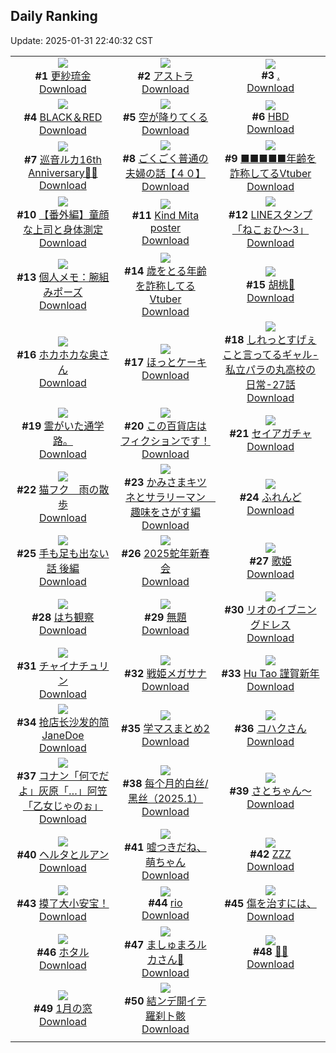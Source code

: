 ## Daily Ranking
Update: 2025-01-31 22:40:32 CST

|      |      |      |
| :----: | :----: | :----: |
| ![](https://i.pixiv.re/c/240x480/img-master/img/2025/01/29/04/03/55/126675033_p0_master1200.jpg)<br>**#1** [更紗琉金](https://www.pixiv.net/artworks/126675033)<br>[Download](https://i.pixiv.re/img-original/img/2025/01/29/04/03/55/126675033_p0.jpg) | ![](https://i.pixiv.re/c/240x480/img-master/img/2025/01/30/00/00/01/126699913_p0_master1200.jpg)<br>**#2** [アストラ](https://www.pixiv.net/artworks/126699913)<br>[Download](https://i.pixiv.re/img-original/img/2025/01/30/00/00/01/126699913_p0.png) | ![](https://i.pixiv.re/c/240x480/img-master/img/2025/01/29/18/00/02/126687846_p0_master1200.jpg)<br>**#3** [.](https://www.pixiv.net/artworks/126687846)<br>[Download](https://i.pixiv.re/img-original/img/2025/01/29/18/00/02/126687846_p0.jpg) |
| ![](https://i.pixiv.re/c/240x480/img-master/img/2025/01/30/00/00/07/126699946_p0_master1200.jpg)<br>**#4** [BLACK＆RED](https://www.pixiv.net/artworks/126699946)<br>[Download](https://i.pixiv.re/img-original/img/2025/01/30/00/00/07/126699946_p0.jpg) | ![](https://i.pixiv.re/c/240x480/img-master/img/2025/01/30/00/00/27/126700069_p0_master1200.jpg)<br>**#5** [空が降りてくる](https://www.pixiv.net/artworks/126700069)<br>[Download](https://i.pixiv.re/img-original/img/2025/01/30/00/00/27/126700069_p0.png) | ![](https://i.pixiv.re/c/240x480/img-master/img/2025/01/30/00/00/19/126700018_p0_master1200.jpg)<br>**#6** [HBD](https://www.pixiv.net/artworks/126700018)<br>[Download](https://i.pixiv.re/img-original/img/2025/01/30/00/00/19/126700018_p0.png) |
| ![](https://i.pixiv.re/c/240x480/img-master/img/2025/01/30/00/00/00/126699907_p0_master1200.jpg)<br>**#7** [巡音ルカ16th Anniversary🎂🎉](https://www.pixiv.net/artworks/126699907)<br>[Download](https://i.pixiv.re/img-original/img/2025/01/30/00/00/00/126699907_p0.jpg) | ![](https://i.pixiv.re/c/240x480/img-master/img/2025/01/29/18/00/17/126687927_p0_master1200.jpg)<br>**#8** [ごくごく普通の夫婦の話【４０】](https://www.pixiv.net/artworks/126687927)<br>[Download](https://i.pixiv.re/img-original/img/2025/01/29/18/00/17/126687927_p0.jpg) | ![](https://i.pixiv.re/c/240x480/img-master/img/2025/01/29/21/22/12/126694148_p0_master1200.jpg)<br>**#9** [■■■■■年齢を詐称してるVtuber](https://www.pixiv.net/artworks/126694148)<br>[Download](https://i.pixiv.re/img-original/img/2025/01/29/21/22/12/126694148_p0.png) |
| ![](https://i.pixiv.re/c/240x480/img-master/img/2025/01/29/00/01/03/126669541_p0_master1200.jpg)<br>**#10** [【番外編】童顔な上司と身体測定](https://www.pixiv.net/artworks/126669541)<br>[Download](https://i.pixiv.re/img-original/img/2025/01/29/00/01/03/126669541_p0.jpg) | ![](https://i.pixiv.re/c/240x480/img-master/img/2025/01/29/00/00/23/126669411_p0_master1200.jpg)<br>**#11** [Kind Mita poster](https://www.pixiv.net/artworks/126669411)<br>[Download](https://i.pixiv.re/img-original/img/2025/01/29/00/00/23/126669411_p0.jpg) | ![](https://i.pixiv.re/c/240x480/img-master/img/2025/01/29/12/30/01/126681790_p0_master1200.jpg)<br>**#12** [LINEスタンプ「ねこぉひ～3」](https://www.pixiv.net/artworks/126681790)<br>[Download](https://i.pixiv.re/img-original/img/2025/01/29/12/30/01/126681790_p0.png) |
| ![](https://i.pixiv.re/c/240x480/img-master/img/2025/01/30/06/00/07/126707074_p0_master1200.jpg)<br>**#13** [個人メモ：腕組みポーズ](https://www.pixiv.net/artworks/126707074)<br>[Download](https://i.pixiv.re/img-original/img/2025/01/30/06/00/07/126707074_p0.jpg) | ![](https://i.pixiv.re/c/240x480/img-master/img/2025/01/30/21/31/56/126725262_p0_master1200.jpg)<br>**#14** [歳をとる年齢を詐称してるVtuber](https://www.pixiv.net/artworks/126725262)<br>[Download](https://i.pixiv.re/img-original/img/2025/01/30/21/31/56/126725262_p0.png) | ![](https://i.pixiv.re/c/240x480/img-master/img/2025/01/29/02/25/54/126673713_p0_master1200.jpg)<br>**#15** [胡桃🎨](https://www.pixiv.net/artworks/126673713)<br>[Download](https://i.pixiv.re/img-original/img/2025/01/29/02/25/54/126673713_p0.jpg) |
| ![](https://i.pixiv.re/c/240x480/img-master/img/2025/01/29/00/01/18/126669574_p0_master1200.jpg)<br>**#16** [ホカホカな奥さん](https://www.pixiv.net/artworks/126669574)<br>[Download](https://i.pixiv.re/img-original/img/2025/01/29/00/01/18/126669574_p0.jpg) | ![](https://i.pixiv.re/c/240x480/img-master/img/2025/01/30/01/36/37/126703218_p0_master1200.jpg)<br>**#17** [ほっとケーキ](https://www.pixiv.net/artworks/126703218)<br>[Download](https://i.pixiv.re/img-original/img/2025/01/30/01/36/37/126703218_p0.jpg) | ![](https://i.pixiv.re/c/240x480/img-master/img/2025/01/30/00/04/17/126700476_p0_master1200.jpg)<br>**#18** [しれっとすげぇこと言ってるギャル-私立パラの丸高校の日常-27話](https://www.pixiv.net/artworks/126700476)<br>[Download](https://i.pixiv.re/img-original/img/2025/01/30/00/04/17/126700476_p0.jpg) |
| ![](https://i.pixiv.re/c/240x480/img-master/img/2025/01/29/08/06/47/126676432_p0_master1200.jpg)<br>**#19** [霊がいた通学路。](https://www.pixiv.net/artworks/126676432)<br>[Download](https://i.pixiv.re/img-original/img/2025/01/29/08/06/47/126676432_p0.jpg) | ![](https://i.pixiv.re/c/240x480/img-master/img/2025/01/30/17/46/14/126718084_p0_master1200.jpg)<br>**#20** [この百貨店はフィクションです！](https://www.pixiv.net/artworks/126718084)<br>[Download](https://i.pixiv.re/img-original/img/2025/01/30/17/46/14/126718084_p0.png) | ![](https://i.pixiv.re/c/240x480/img-master/img/2025/01/29/00/06/22/126669903_p0_master1200.jpg)<br>**#21** [セイアガチャ](https://www.pixiv.net/artworks/126669903)<br>[Download](https://i.pixiv.re/img-original/img/2025/01/29/00/06/22/126669903_p0.jpg) |
| ![](https://i.pixiv.re/c/240x480/img-master/img/2025/01/29/00/30/02/126670692_p0_master1200.jpg)<br>**#22** [猫フク　雨の散歩](https://www.pixiv.net/artworks/126670692)<br>[Download](https://i.pixiv.re/img-original/img/2025/01/29/00/30/02/126670692_p0.jpg) | ![](https://i.pixiv.re/c/240x480/img-master/img/2025/01/30/12/55/41/126712946_p0_master1200.jpg)<br>**#23** [かみさまキツネとサラリーマン　趣味をさがす編](https://www.pixiv.net/artworks/126712946)<br>[Download](https://i.pixiv.re/img-original/img/2025/01/30/12/55/41/126712946_p0.png) | ![](https://i.pixiv.re/c/240x480/img-master/img/2025/01/30/01/34/52/126703178_p0_master1200.jpg)<br>**#24** [ふれんど](https://www.pixiv.net/artworks/126703178)<br>[Download](https://i.pixiv.re/img-original/img/2025/01/30/01/34/52/126703178_p0.jpg) |
| ![](https://i.pixiv.re/c/240x480/img-master/img/2025/01/30/07/21/13/126708116_p0_master1200.jpg)<br>**#25** [手も足も出ない話 後編](https://www.pixiv.net/artworks/126708116)<br>[Download](https://i.pixiv.re/img-original/img/2025/01/30/07/21/13/126708116_p0.png) | ![](https://i.pixiv.re/c/240x480/img-master/img/2025/01/30/00/03/29/126700417_p0_master1200.jpg)<br>**#26** [2025蛇年新春会](https://www.pixiv.net/artworks/126700417)<br>[Download](https://i.pixiv.re/img-original/img/2025/01/30/00/03/29/126700417_p0.jpg) | ![](https://i.pixiv.re/c/240x480/img-master/img/2025/01/30/13/00/01/126713093_p0_master1200.jpg)<br>**#27** [歌姫](https://www.pixiv.net/artworks/126713093)<br>[Download](https://i.pixiv.re/img-original/img/2025/01/30/13/00/01/126713093_p0.png) |
| ![](https://i.pixiv.re/c/240x480/img-master/img/2025/01/30/12/17/55/126712335_p0_master1200.jpg)<br>**#28** [はち観察](https://www.pixiv.net/artworks/126712335)<br>[Download](https://i.pixiv.re/img-original/img/2025/01/30/12/17/55/126712335_p0.png) | ![](https://i.pixiv.re/c/240x480/img-master/img/2025/01/30/21/03/33/126724233_p0_master1200.jpg)<br>**#29** [無題](https://www.pixiv.net/artworks/126724233)<br>[Download](https://i.pixiv.re/img-original/img/2025/01/30/21/03/33/126724233_p0.jpg) | ![](https://i.pixiv.re/c/240x480/img-master/img/2025/01/30/18/12/01/126718914_p0_master1200.jpg)<br>**#30** [リオのイブニングドレス](https://www.pixiv.net/artworks/126718914)<br>[Download](https://i.pixiv.re/img-original/img/2025/01/30/18/12/01/126718914_p0.jpg) |
| ![](https://i.pixiv.re/c/240x480/img-master/img/2025/01/30/07/29/22/126708215_p0_master1200.jpg)<br>**#31** [チャイナチュリン](https://www.pixiv.net/artworks/126708215)<br>[Download](https://i.pixiv.re/img-original/img/2025/01/30/07/29/22/126708215_p0.jpg) | ![](https://i.pixiv.re/c/240x480/img-master/img/2025/01/29/19/44/31/126690825_p0_master1200.jpg)<br>**#32** [戦姫メガサナ](https://www.pixiv.net/artworks/126690825)<br>[Download](https://i.pixiv.re/img-original/img/2025/01/29/19/44/31/126690825_p0.jpg) | ![](https://i.pixiv.re/c/240x480/img-master/img/2025/01/29/18/30/01/126688799_p0_master1200.jpg)<br>**#33** [Hu Tao 謹賀新年](https://www.pixiv.net/artworks/126688799)<br>[Download](https://i.pixiv.re/img-original/img/2025/01/29/18/30/01/126688799_p0.jpg) |
| ![](https://i.pixiv.re/c/240x480/img-master/img/2025/01/29/12/17/24/126681572_p0_master1200.jpg)<br>**#34** [抢店长沙发的简 JaneDoe](https://www.pixiv.net/artworks/126681572)<br>[Download](https://i.pixiv.re/img-original/img/2025/01/29/12/17/24/126681572_p0.jpg) | ![](https://i.pixiv.re/c/240x480/img-master/img/2025/01/30/10/35/59/126710666_p0_master1200.jpg)<br>**#35** [学マスまとめ2](https://www.pixiv.net/artworks/126710666)<br>[Download](https://i.pixiv.re/img-original/img/2025/01/30/10/35/59/126710666_p0.jpg) | ![](https://i.pixiv.re/c/240x480/img-master/img/2025/01/30/05/11/28/126706553_p0_master1200.jpg)<br>**#36** [コハクさん](https://www.pixiv.net/artworks/126706553)<br>[Download](https://i.pixiv.re/img-original/img/2025/01/30/05/11/28/126706553_p0.jpg) |
| ![](https://i.pixiv.re/c/240x480/img-master/img/2025/01/29/12/06/26/126679644_p0_master1200.jpg)<br>**#37** [コナン「何でだよ」灰原「…」阿笠「乙女じゃのぉ」](https://www.pixiv.net/artworks/126679644)<br>[Download](https://i.pixiv.re/img-original/img/2025/01/29/12/06/26/126679644_p0.jpg) | ![](https://i.pixiv.re/c/240x480/img-master/img/2025/01/30/10/18/01/126710433_p0_master1200.jpg)<br>**#38** [每个月的白丝/黑丝（2025.1）](https://www.pixiv.net/artworks/126710433)<br>[Download](https://i.pixiv.re/img-original/img/2025/01/30/10/18/01/126710433_p0.jpg) | ![](https://i.pixiv.re/c/240x480/img-master/img/2025/01/30/06/37/43/126694172_p0_master1200.jpg)<br>**#39** [さとちゃん～](https://www.pixiv.net/artworks/126694172)<br>[Download](https://i.pixiv.re/img-original/img/2025/01/30/06/37/43/126694172_p0.png) |
| ![](https://i.pixiv.re/c/240x480/img-master/img/2025/01/30/00/00/19/126700023_p0_master1200.jpg)<br>**#40** [ヘルタとルアン](https://www.pixiv.net/artworks/126700023)<br>[Download](https://i.pixiv.re/img-original/img/2025/01/30/00/00/19/126700023_p0.png) | ![](https://i.pixiv.re/c/240x480/img-master/img/2025/01/29/17/11/50/126686692_p0_master1200.jpg)<br>**#41** [嘘つきだね、萌ちゃん](https://www.pixiv.net/artworks/126686692)<br>[Download](https://i.pixiv.re/img-original/img/2025/01/29/17/11/50/126686692_p0.jpg) | ![](https://i.pixiv.re/c/240x480/img-master/img/2025/01/29/00/11/48/126670114_p0_master1200.jpg)<br>**#42** [ZZZ](https://www.pixiv.net/artworks/126670114)<br>[Download](https://i.pixiv.re/img-original/img/2025/01/29/00/11/48/126670114_p0.jpg) |
| ![](https://i.pixiv.re/c/240x480/img-master/img/2025/01/29/02/03/23/126673262_p0_master1200.jpg)<br>**#43** [摸了大小安宝！](https://www.pixiv.net/artworks/126673262)<br>[Download](https://i.pixiv.re/img-original/img/2025/01/29/02/03/23/126673262_p0.jpg) | ![](https://i.pixiv.re/c/240x480/img-master/img/2025/01/29/00/01/06/126669543_p0_master1200.jpg)<br>**#44** [rio](https://www.pixiv.net/artworks/126669543)<br>[Download](https://i.pixiv.re/img-original/img/2025/01/29/00/01/06/126669543_p0.png) | ![](https://i.pixiv.re/c/240x480/img-master/img/2025/01/29/17/19/05/126686848_p0_master1200.jpg)<br>**#45** [傷を治すには、](https://www.pixiv.net/artworks/126686848)<br>[Download](https://i.pixiv.re/img-original/img/2025/01/29/17/19/05/126686848_p0.jpg) |
| ![](https://i.pixiv.re/c/240x480/img-master/img/2025/01/29/00/08/37/126669994_p0_master1200.jpg)<br>**#46** [ホタル](https://www.pixiv.net/artworks/126669994)<br>[Download](https://i.pixiv.re/img-original/img/2025/01/29/00/08/37/126669994_p0.jpg) | ![](https://i.pixiv.re/c/240x480/img-master/img/2025/01/30/20/30/03/126723042_p0_master1200.jpg)<br>**#47** [ましゅまろルカさん🍬](https://www.pixiv.net/artworks/126723042)<br>[Download](https://i.pixiv.re/img-original/img/2025/01/30/20/30/03/126723042_p0.png) | ![](https://i.pixiv.re/c/240x480/img-master/img/2025/01/29/08/30/56/126678234_p0_master1200.jpg)<br>**#48** [💄✨](https://www.pixiv.net/artworks/126678234)<br>[Download](https://i.pixiv.re/img-original/img/2025/01/29/08/30/56/126678234_p0.jpg) |
| ![](https://i.pixiv.re/c/240x480/img-master/img/2025/01/29/19/46/28/126690881_p0_master1200.jpg)<br>**#49** [1月の窓](https://www.pixiv.net/artworks/126690881)<br>[Download](https://i.pixiv.re/img-original/img/2025/01/29/19/46/28/126690881_p0.jpg) | ![](https://i.pixiv.re/c/240x480/img-master/img/2025/01/29/16/31/53/126685893_p0_master1200.jpg)<br>**#50** [結ンデ開イテ羅刹ト骸](https://www.pixiv.net/artworks/126685893)<br>[Download](https://i.pixiv.re/img-original/img/2025/01/29/16/31/53/126685893_p0.jpg) |
|      |

